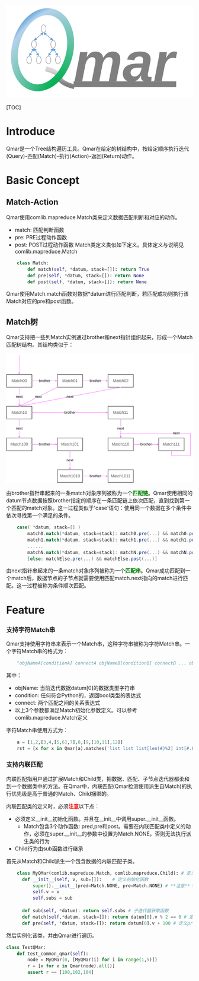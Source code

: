 ![Qmar](qmar.svg)

[TOC]

# Introduce
Qmar是一个Tree结构遍历工具。Qmar在给定的树结构中，按给定顺序执行迭代(Query)-匹配(Match)-执行(Action)-返回(Return)动作。

# Basic Concept
## Match-Action
Qmar使用comlib.mapreduce.Match类来定义数据匹配判断和对应的动作。
- match: 匹配判断函数
- pre: PRE过程动作函数
- post: POST过程动作函数
Match类定义类似如下定义。具体定义与说明见comlib.mapreduce.Match
```python
    class Match:
        def match(self, *datum, stack=[]): return True
        def pre(self, *datum, stack=[]): return None
        def post(self, *datum, stack=[]): return None
```
Qmar使用Match.match函数对数据*datum进行匹配判断，若匹配成功则执行该Match对应的pre和post函数。

## Match树
Qmar支持把一些列Match实例通过brother和next指针组织起来，形成一个Match匹配树结构。其结构类似于：

![MatchTree](MatchTree.svg)

由brother指针串起来的一条match对象序列被称为一个<font color='green'>**匹配链**</font>。Qmar使用相同的datum节点数据按照brother指定的顺序在一条匹配链上依次匹配，直到找到第一个匹配的match对象。这一过程类似于'case'语句：使用同一个数据在多个条件中依次寻找第一个满足的条件。

```scala
    case( *datum, stack=[] )
        match0.match(*datum, stack=stack): match0.pre(...) && match0.post(...)
        match1.match(*datum, stack=stack): match1.pre(...) && match1.post(...)
        ......
        matchN.match(*datum, stack=stack): matchN.pre(...) && matchN.post(...)
        [else: matchElse.pre(...) && matchElse.post(...)]
```

由next指针串起来的一条match对象序列被称为一个<font color='green'>**匹配串**</font>。Qmar成功匹配到一个match后，数据节点的子节点就需要使用匹配match.next指向的match进行匹配。这一过程被称为条件顺次匹配。



# Feature

### 支持字符Match串
Qmar支持使用字符串来表示一个Match串，这种字符串被称为字符Match串。一个字符Match串的格式为：
```python
    "objNameA[conditionA] connectA objNameB[conditionB] connectB ... objNameZ[conditionZ]"
```
其中：
- objName: 当前迭代数据datum[0]的数据类型字符串
- condition: 任何符合Python的，返回bool类型的表达式
- connect: 两个匹配之间的关系表达式
- 以上3个参数都满足Match初始化参数定义。可以参考comlib.mapreduce.Match定义

字符Match串使用方式为：
```python
    a = [1,2,[3,4,[5,6],7],8,[9,[10,11],12]]
    rst = [x for x in Qmar(a).matches('list list list[len(#)%2] int[#.0%2==1]')]
```

### 支持内联匹配
内联匹配指用户通过扩展Match和Child类，把数据、匹配、子节点迭代器都柔和到一个数据类中的方法。在Qmar中，内联匹配(Qmar检测使用派生自Match)的执行优先级是高于普通的Match、Child捆绑的。

内联匹配类的定义时，必须<font color='red'>**注意**</font>以下点：
- 必须定义__init__初始化函数。并且在__init__中调用super.__init__函数。
  - Match包含3个动作函数: pred,pre和post。需要在内联匹配类中定义的动作，必须在super.__init__的参数中设置为Match.NONE。否则无法执行派生类的行为
- Child行为由sub函数进行继承

首先从Match和Child派生一个包含数据的内联匹配子类。
```python
    class MyQMar(comlib.mapreduce.Match, comlib.mapreduce.Child): # 定义派生类
      def __init__(self, v, sub=[]):    # 定义初始化函数
          super().__init__(pred=Match.NONE, pre=Match.NONE) # **注意**：必须派生必须关闭原类定义的函数行为
          self.v = v
          self.subs = sub

      def sub(self, *datum): return self.subs # 子迭代器获取函数
      def match(self,*datum, stack=[]): return datum[0].v % 2 == 0 # 定义Match行为
      def pre(self, *datum, stack=[]): return datum[0].v + 100 # 定义pre行为

```
然后实例化该类，并由Qmar进行遍历。
```python
class TestQMar:
    def test_common_qmar(self):
        node = MyQMar(0, [MyQMar(i) for i in range(1,5)])
        r = [x for x in Qmar(node).all()]
        assert r == [100,102,104]
```
